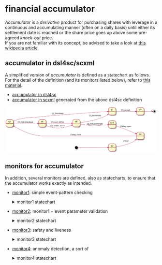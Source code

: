# financial accumulator

_Accumulator_ is a _derivative_ product for purchasing shares with leverage
in a continuous and accumulating manner (often on a daily basis)
until either its settlement date is reached or the share price goes up above
some pre-agreed _knock-out_ price.  
If you are not familiar with its concept, be advised to take a look at
[this wikipedia article](https://en.wikipedia.org/wiki/Accumulator\_\(structured_product\)).  

## accumulator in dsl4sc/scxml

A simplified version of _accumulator_ is defined as a statechart as follows.  
For the detail of the definition (and its monitors listed below),
refer to [this material](accumulator.pdf).

- [accumulator in dsl4sc](accumulator.rules)
- [accumulator in scxml](accumulator.scxml) generated from the above dsl4sc definition

![accumulator](accumulator.svg)

## monitors for accumulator

In addition, several monitors are defined, also as statecharts,
to ensure that the accumulator works exactly as intended.

- [monitor1](monitors/accumulator_mon1.scxml): simple event-pattern checking

  <details>
  <summary>monitor1 statechart</summary>
  <div><img src="monitors/accumulator_mon1.svg?sanitize=true"/></div>
  </details>

- [monitor2](monitors/accumulator_mon2.scxml): monitor1 + event parameter validation

  <details>
  <summary>monitor2 statechart</summary>
  <div><img src="monitors/accumulator_mon2.svg?sanitize=true"/></div>
  </details>

- [monitor3](monitors/accumulator_mon3.scxml): safety and liveness

  <details>
  <summary>monitor3 statechart</summary>
  <div><img src="monitors/accumulator_mon3.svg?sanitize=true"/></div>
  </details>

- [monitor4](monitors/accumulator_mon4.scxml): anomaly detection, a sort of

  <details>
  <summary>monitor4 statechart</summary>
  <div><img src="monitors/accumulator_mon4.svg?sanitize=true"/></div>
  </details>
